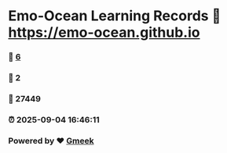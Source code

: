 # Emo-Ocean Learning Records :link: https://emo-ocean.github.io 
### :page_facing_up: [6](https://emo-ocean.github.io/tag.html) 
### :speech_balloon: 2 
### :hibiscus: 27449 
### :alarm_clock: 2025-09-04 16:46:11 
### Powered by :heart: [Gmeek](https://github.com/Meekdai/Gmeek)
